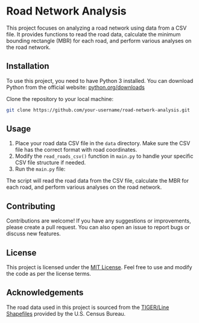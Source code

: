 # Road Network Analysis

This project focuses on analyzing a road network using data from a CSV file. It provides functions to read the road data, calculate the minimum bounding rectangle (MBR) for each road, and perform various analyses on the road network.

## Installation

To use this project, you need to have Python 3 installed. You can download Python from the official website: [python.org/downloads](https://www.python.org/downloads/)

Clone the repository to your local machine:

```bash
git clone https://github.com/your-username/road-network-analysis.git
```

## Usage

1. Place your road data CSV file in the `data` directory. Make sure the CSV file has the correct format with road coordinates.
2. Modify the `read_roads_csv()` function in `main.py` to handle your specific CSV file structure if needed.
3. Run the `main.py` file:


The script will read the road data from the CSV file, calculate the MBR for each road, and perform various analyses on the road network.

## Contributing

Contributions are welcome! If you have any suggestions or improvements, please create a pull request. You can also open an issue to report bugs or discuss new features.

## License

This project is licensed under the [MIT License](https://opensource.org/licenses/MIT). Feel free to use and modify the code as per the license terms.

## Acknowledgements

The road data used in this project is sourced from the [TIGER/Line Shapefiles](https://www.census.gov/geographies/mapping-files/time-series/geo/tiger-line-file.html) provided by the U.S. Census Bureau.
